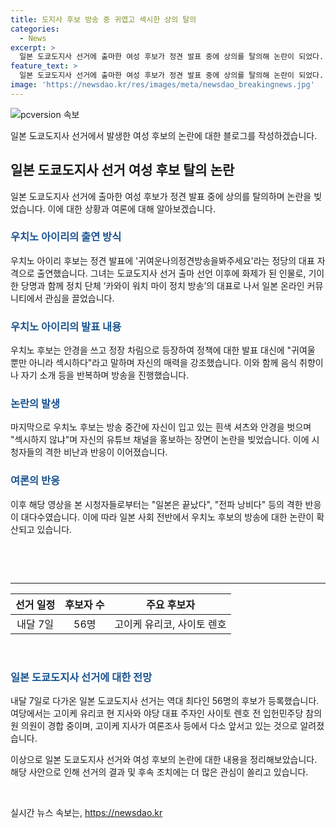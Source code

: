 ```yaml
---
title: 도지사 후보 방송 중 귀엽고 섹시한 상의 탈의
categories:
  - News
excerpt: >
  일본 도쿄도지사 선거에 출마한 여성 후보가 정견 발표 중에 상의를 탈의해 논란이 되었다. 우치노 아이리(31)는 도쿄도지사 선거를 앞두고 정견 발표에서 귀여운 나의 정견 방송을 봐주세요라는 정당의 대표 자격으로 등장했는데, 정책 발표 대신 섹시한 행동과 유튜브 채널을 홍보하는 등의 행동으로 시청자들의 비난을 받고 있다. 이에 일본 도쿄도지사 선거는 역대 최다인 56명의 후보가 등록한 가운데 여당 후보와 야당 대표 주자가 경합하고 있는 상황이다. #일본 #선거 #일본도쿄도지사 #여성후보탈의 #정견방송
feature_text: >
  일본 도쿄도지사 선거에 출마한 여성 후보가 정견 발표 중에 상의를 탈의해 논란이 되었다. 우치노 아이리(31)는 도쿄도지사 선거를 앞두고 정견 발표에서 귀여운 나의 정견 방송을 봐주세요라는 정당의 대표 자격으로 등장했는데, 정책 발표 대신 섹시한 행동과 유튜브 채널을 홍보하는 등의 행동으로 시청자들의 비난을 받고 있다. 이에 일본 도쿄도지사 선거는 역대 최다인 56명의 후보가 등록한 가운데 여당 후보와 야당 대표 주자가 경합하고 있는 상황이다. #일본 #선거 #일본도쿄도지사 #여성후보탈의 #정견방송
image: 'https://newsdao.kr/res/images/meta/newsdao_breakingnews.jpg'
---
```


<p><img src="https://newsdao.kr/res/images/meta/newsdao_breakingnews.jpg" alt="pcversion 속보" /></p>

<p>일본 도쿄도지사 선거에서 발생한 여성 후보의 논란에 대한 블로그를 작성하겠습니다.</p>

<h2 data-ke-size="size26">일본 도쿄도지사 선거 여성 후보 탈의 논란</h2>

<p data-ke-size="size16">일본 도쿄도지사 선거에 출마한 여성 후보가 정견 발표 중에 상의를 탈의하며 논란을 빚었습니다. 이에 대한 상황과 여론에 대해 알아보겠습니다.</p>

<h3><b><span style="color: #1a5490;">우치노 아이리의 출연 방식</span></b></h3>

<p>우치노 아이리 후보는 정견 발표에 '귀여운나의정견방송을봐주세요'라는 정당의 대표 자격으로 출연했습니다. 그녀는 도쿄도지사 선거 출마 선언 이후에 화제가 된 인물로, 기이한 당명과 함께 정치 단체 ‘카와이 워치 마이 정치 방송’의 대표로 나서 일본 온라인 커뮤니티에서 관심을 끌었습니다.</p>

<h3><b><span style="color: #1a5490;">우치노 아이리의 발표 내용</span></b></h3>

<p>우치노 후보는 안경을 쓰고 정장 차림으로 등장하여 정책에 대한 발표 대신에 "귀여울 뿐만 아니라 섹시하다"라고 말하며 자신의 매력을 강조했습니다. 이와 함께 음식 취향이나 자기 소개 등을 반복하며 방송을 진행했습니다.</p>

<h3><b><span style="color: #1a5490;">논란의 발생</span></b></h3>

<p>마지막으로 우치노 후보는 방송 중간에 자신이 입고 있는 흰색 셔츠와 안경을 벗으며 "섹시하지 않냐"며 자신의 유튜브 채널을 홍보하는 장면이 논란을 빚었습니다. 이에 시청자들의 격한 비난과 반응이 이어졌습니다.</p>

<h3><b><span style="color: #1a5490;">여론의 반응</span></b></h3>

<p>이후 해당 영상을 본 시청자들로부터는 "일본은 끝났다", "전파 낭비다" 등의 격한 반응이 대다수였습니다. 이에 따라 일본 사회 전반에서 우치노 후보의 방송에 대한 논란이 확산되고 있습니다.</p>

<p data-ke-size="size16">&nbsp;</p>

<p data-ke-size="size16">&nbsp;</p>

<hr>

<table>
  <thead>
    <tr>
      <th style="text-align: center;">선거 일정</th>
      <th style="text-align: center;">후보자 수</th>
      <th style="text-align: center;">주요 후보자</th>
    </tr>
  </thead>
  <tbody>
    <tr>
      <td style="text-align: center;">내달 7일</td>
      <td style="text-align: center;">56명</td>
      <td style="text-align: center;">고이케 유리코, 사이토 렌호</td>
    </tr>
  </tbody>
</table>

<p data-ke-size="size16">&nbsp;</p>

<h3><b><span style="color: #1a5490;">일본 도쿄도지사 선거에 대한 전망</span></b></h3>

<p>내달 7일로 다가온 일본 도쿄도지사 선거는 역대 최다인 56명의 후보가 등록했습니다. 여당에서는 고이케 유리코 현 지사와 야당 대표 주자인 사이토 렌호 전 입헌민주당 참의원 의원이 경합 중이며, 고이케 지사가 여론조사 등에서 다소 앞서고 있는 것으로 알려졌습니다.</p>

<p>이상으로 일본 도쿄도지사 선거와 여성 후보의 논란에 대한 내용을 정리해보았습니다. 해당 사안으로 인해 선거의 결과 및 후속 조치에는 더 많은 관심이 쏠리고 있습니다.</p>

<p data-ke-size="size16">&nbsp;</p>
실시간 뉴스 속보는, <a href="https://newsdao.kr" rel="dofollow">https://newsdao.kr</a>


